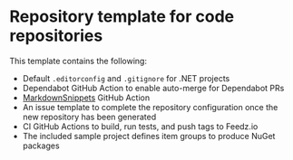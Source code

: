 # Repository template for code repositories

This template contains the following:

- Default `.editorconfig` and `.gitignore` for .NET projects
- Dependabot GitHub Action to enable auto-merge for Dependabot PRs
- [MarkdownSnippets](https://github.com/SimonCropp/MarkdownSnippets) GitHub Action
- An issue template to complete the repository configuration once the new repository has been generated
- CI GitHub Actions to build, run tests, and push tags to Feedz.io
- The included sample project defines item groups to produce NuGet packages
